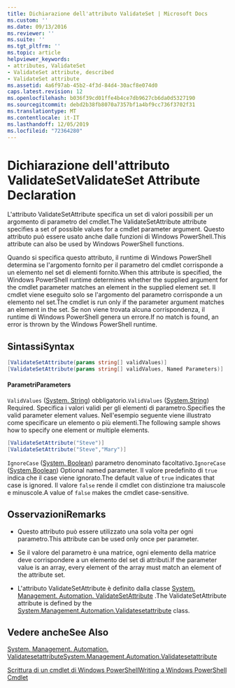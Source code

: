 ```yaml
---
title: Dichiarazione dell'attributo ValidateSet | Microsoft Docs
ms.custom: ''
ms.date: 09/13/2016
ms.reviewer: ''
ms.suite: ''
ms.tgt_pltfrm: ''
ms.topic: article
helpviewer_keywords:
- attributes, ValidateSet
- ValidateSet attribute, described
- ValidateSet attribute
ms.assetid: 4a6f97ab-45b2-4f3d-84d4-30acf8e074d0
caps.latest.revision: 12
ms.openlocfilehash: b036f39cd01ffe4b4ce7db9627cb6da0d5327190
ms.sourcegitcommit: debd2b38fb8070a7357bf1a4bf9cc736f3702f31
ms.translationtype: MT
ms.contentlocale: it-IT
ms.lasthandoff: 12/05/2019
ms.locfileid: "72364280"
---
```

# <a name="validateset-attribute-declaration"></a><span data-ttu-id="43007-102">Dichiarazione dell'attributo ValidateSet</span><span class="sxs-lookup"><span data-stu-id="43007-102">ValidateSet Attribute Declaration</span></span>

<span data-ttu-id="43007-103">L'attributo ValidateSetAttribute specifica un set di valori possibili per un argomento di parametro del cmdlet.</span><span class="sxs-lookup"><span data-stu-id="43007-103">The ValidateSetAttribute attribute specifies a set of possible values for a cmdlet parameter argument.</span></span> <span data-ttu-id="43007-104">Questo attributo può essere usato anche dalle funzioni di Windows PowerShell.</span><span class="sxs-lookup"><span data-stu-id="43007-104">This attribute can also be used by Windows PowerShell functions.</span></span>

<span data-ttu-id="43007-105">Quando si specifica questo attributo, il runtime di Windows PowerShell determina se l'argomento fornito per il parametro del cmdlet corrisponde a un elemento nel set di elementi fornito.</span><span class="sxs-lookup"><span data-stu-id="43007-105">When this attribute is specified, the Windows PowerShell runtime determines whether the supplied argument for the cmdlet parameter matches an element in the supplied element set.</span></span> <span data-ttu-id="43007-106">Il cmdlet viene eseguito solo se l'argomento del parametro corrisponde a un elemento nel set.</span><span class="sxs-lookup"><span data-stu-id="43007-106">The cmdlet is run only if the parameter argument matches an element in the set.</span></span> <span data-ttu-id="43007-107">Se non viene trovata alcuna corrispondenza, il runtime di Windows PowerShell genera un errore.</span><span class="sxs-lookup"><span data-stu-id="43007-107">If no match is found, an error is thrown by the Windows PowerShell runtime.</span></span>

## <a name="syntax"></a><span data-ttu-id="43007-108">Sintassi</span><span class="sxs-lookup"><span data-stu-id="43007-108">Syntax</span></span>

```csharp
[ValidateSetAttribute(params string[] validValues)]
[ValidateSetAttribute(params string[] validValues, Named Parameters)]
```

#### <a name="parameters"></a><span data-ttu-id="43007-109">Parametri</span><span class="sxs-lookup"><span data-stu-id="43007-109">Parameters</span></span>

<span data-ttu-id="43007-110">`ValidValues` ([System. String](/dotnet/api/System.String)) obbligatorio.</span><span class="sxs-lookup"><span data-stu-id="43007-110">`ValidValues` ([System.String](/dotnet/api/System.String)) Required.</span></span> <span data-ttu-id="43007-111">Specifica i valori validi per gli elementi di parametro.</span><span class="sxs-lookup"><span data-stu-id="43007-111">Specifies the valid parameter element values.</span></span> <span data-ttu-id="43007-112">Nell'esempio seguente viene illustrato come specificare un elemento o più elementi.</span><span class="sxs-lookup"><span data-stu-id="43007-112">The following sample shows how to specify one element or multiple elements.</span></span>

```csharp
[ValidateSetAttribute("Steve")]
[ValidateSetAttribute("Steve","Mary")]
```

<span data-ttu-id="43007-113">`IgnoreCase` ([System. Boolean](/dotnet/api/System.Boolean)) parametro denominato facoltativo.</span><span class="sxs-lookup"><span data-stu-id="43007-113">`IgnoreCase` ([System.Boolean](/dotnet/api/System.Boolean)) Optional named parameter.</span></span> <span data-ttu-id="43007-114">Il valore predefinito di `true` indica che il case viene ignorato.</span><span class="sxs-lookup"><span data-stu-id="43007-114">The default value of `true` indicates that case is ignored.</span></span> <span data-ttu-id="43007-115">Il valore `false` rende il cmdlet con distinzione tra maiuscole e minuscole.</span><span class="sxs-lookup"><span data-stu-id="43007-115">A value of `false` makes the cmdlet case-sensitive.</span></span>

## <a name="remarks"></a><span data-ttu-id="43007-116">Osservazioni</span><span class="sxs-lookup"><span data-stu-id="43007-116">Remarks</span></span>

- <span data-ttu-id="43007-117">Questo attributo può essere utilizzato una sola volta per ogni parametro.</span><span class="sxs-lookup"><span data-stu-id="43007-117">This attribute can be used only once per parameter.</span></span>

- <span data-ttu-id="43007-118">Se il valore del parametro è una matrice, ogni elemento della matrice deve corrispondere a un elemento del set di attributi.</span><span class="sxs-lookup"><span data-stu-id="43007-118">If the parameter value is an array, every element of the array must match an element of the attribute set.</span></span>

- <span data-ttu-id="43007-119">L'attributo ValidateSetAttribute è definito dalla classe [System. Management. Automation. ValidateSetAttribute](/dotnet/api/System.Management.Automation.ValidateSetAttribute) .</span><span class="sxs-lookup"><span data-stu-id="43007-119">The ValidateSetAttribute attribute is defined by the [System.Management.Automation.Validatesetattribute](/dotnet/api/System.Management.Automation.ValidateSetAttribute) class.</span></span>

## <a name="see-also"></a><span data-ttu-id="43007-120">Vedere anche</span><span class="sxs-lookup"><span data-stu-id="43007-120">See Also</span></span>

[<span data-ttu-id="43007-121">System. Management. Automation. Validatesetattribute</span><span class="sxs-lookup"><span data-stu-id="43007-121">System.Management.Automation.Validatesetattribute</span></span>](/dotnet/api/System.Management.Automation.ValidateSetAttribute)

[<span data-ttu-id="43007-122">Scrittura di un cmdlet di Windows PowerShell</span><span class="sxs-lookup"><span data-stu-id="43007-122">Writing a Windows PowerShell Cmdlet</span></span>](./writing-a-windows-powershell-cmdlet.md)

